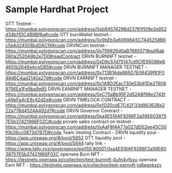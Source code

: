# Sample Hardhat Project

GTT Testnet - https://mumbai.polygonscan.com/address/0xb84574296d23781f5f8e2e852d34b11DC4B9Bf6a#code
GTT burnWallet testnet - https://mumbai.polygonscan.com/address/0x9bEb3e60696A5C7445258B6c5bAd24508bdDACf4#code
DRVNCoin testnet - https://mumbai.polygonscan.com/address/0x759926d0aB76855718ea18ab080a2520A9b2e7D0#readContract
DRVN BURNNFT testnet - https://mumbai.polygonscan.com/address/0xD9c57d75147cd5CfE95088e64651b2646eAceD85#code
DRVN BURNNFT MANAGER TESTNET - https://mumbai.polygonscan.com/address/0x713B1Ada985D7E06439f81F048d6C4ad2140a27d#code
DRVN EARNNFT testnet - https://mumbai.polygonscan.com/address/0x1A9D2Eac730e53b61De276089756Ea1Fe9ba9e85
DRVN EANRNFT MANAGER TESTNET - https://mumbai.polygonscan.com/address/0xC75aBb95F2d52ABf96e2743fcA9eFa4cE9c42d2e#code
DRVN TIMELOCK CONTRACT - https://mumbai.polygonscan.com/address/0xfD20cdE7C42F33d96362Be222a778d4524A492d7#code
DRVN Governor Contract - https://mumbai.polygonscan.com/address/0xa4E516AF9266F2a59E6038757E5b37421966F02C#code
private sales contract on testnet - https://mumbai.polygonscan.com/address/0xAaF8f4A77a027dD02ee45C50f0b26cc0873d7B7D#code
Team Vesting Contract - 
DRVN liquidity pool -   https://app.uniswap.org/#/pool/5652
GTT liquidity pool -  https://app.uniswap.org/#/pool/5644
tally link - https://www.tally.xyz/governance/eip155:80001:0xa4E516AF9266F2a59E6038757E5b37421966F02C
opensea Burn NFT - https://testnets.opensea.io/collection/test-burnnft-4ufn4yfsvu
opensea Earn NFT - https://testnets.opensea.io/collection/test-earnnft-jg8agokxzv